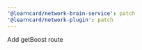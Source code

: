 ```yaml
---
'@learncard/network-brain-service': patch
'@learncard/network-plugin': patch
---
```


Add getBoost route
